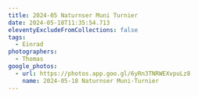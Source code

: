 ```yaml
---
title: 2024-05 Naturnser Muni Turnier
date: 2024-05-18T11:35:54.713
eleventyExcludeFromCollections: false
tags:
  - Einrad
photographers:
  - Thomas
google_photos:
  - url: https://photos.app.goo.gl/6yRn3TNRWEXvpuLz8
    name: 2024-05-18 Naturnser Muni-Turnier
---
```

